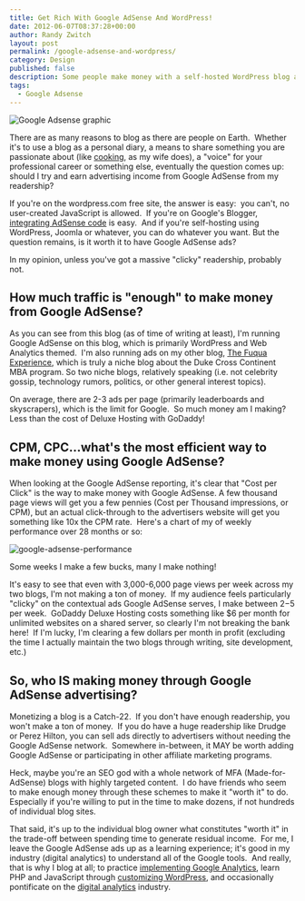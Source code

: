 ```yaml
---
title: Get Rich With Google AdSense And WordPress!
date: 2012-06-07T08:37:28+00:00
author: Randy Zwitch
layout: post
permalink: /google-adsense-and-wordpress/
category: Design
published: false
description: Some people make money with a self-hosted WordPress blog and Google Adsense. Here's how to find out if you'll be one of them.
tags:
  - Google Adsense
---
```

![Google Adsense graphic](/wp-content/uploads/2012/06/google-adsense-wordpress-300x240.png)

There are as many reasons to blog as there are people on Earth.  Whether it's to use a blog as a personal diary, a means to share something you are passionate about (like <a title="Food blog" href="http://zwitchen.com/" target="_blank">cooking</a>, as my wife does), a "voice" for your professional career or something else, eventually the question comes up:  should I try and earn advertising income from Google AdSense from my readership?

If you're on the wordpress.com free site, the answer is easy:  you can't, no user-created JavaScript is allowed.  If you're on Google's Blogger, <a title="Blogger and Google AdSense" href="http://support.google.com/blogger/bin/answer.py?hl=en&answer=42534" target="_blank">integrating AdSense code</a> is easy.  And if you're self-hosting using WordPress, Joomla or whatever, you can do whatever you want. But the question remains, is it worth it to have Google AdSense ads?

In my opinion, unless you've got a massive "clicky" readership, probably not.

## How much traffic is "enough" to make money from Google AdSense?

As you can see from this blog (as of time of writing at least), I'm running Google AdSense on this blog, which is primarily WordPress and Web Analytics themed.  I'm also running ads on my other blog, <a title="The Fuqua Experience" href="http://the-fuqua-experience.com" target="_blank">The Fuqua Experience</a>, which is truly a niche blog about the Duke Cross Continent MBA program. So two niche blogs, relatively speaking (i.e. not celebrity gossip, technology rumors, politics, or other general interest topics).

On average, there are 2-3 ads per page (primarily leaderboards and skyscrapers), which is the limit for Google.  So much money am I making?  Less than the cost of Deluxe Hosting with GoDaddy!

## CPM, CPC...what's the most efficient way to make money using Google AdSense?

When looking at the Google AdSense reporting, it's clear that "Cost per Click" is the way to make money with Google AdSense. A few thousand page views will get you a few pennies (Cost per Thousand impressions, or CPM), but an actual click-through to the advertisers website will get you something like 10x the CPM rate.  Here's a chart of my of weekly performance over 28 months or so:

![google-adsense-performance](/wp-content/uploads/2012/06/google-adsense-performance.png)

<p class="wp-caption-text">
Some weeks I make a few bucks, many I make nothing!
</p>

It's easy to see that even with 3,000-6,000 page views per week across my two blogs, I'm not making a ton of money.  If my audience feels particularly "clicky" on the contextual ads Google AdSense serves, I make between $2-$5 per week.  GoDaddy Deluxe Hosting costs something like $6 per month for unlimited websites on a shared server, so clearly I'm not breaking the bank here!  If I'm lucky, I'm clearing a few dollars per month in profit (excluding the time I actually maintain the two blogs through writing, site development, etc.)

## So, who IS making money through Google AdSense advertising?

Monetizing a blog is a Catch-22.  If you don't have enough readership, you won't make a ton of money.  If you do have a huge readership like Drudge or Perez Hilton, you can sell ads directly to advertisers without needing the Google AdSense network.  Somewhere in-between, it MAY be worth adding Google AdSense or participating in other affiliate marketing programs.

Heck, maybe you're an SEO god with a whole network of MFA (Made-for-AdSense) blogs with highly targeted content.  I do have friends who seem to make enough money through these schemes to make it "worth it" to do.  Especially if you're willing to put in the time to make dozens, if not hundreds of individual blog sites.

That said, it's up to the individual blog owner what constitutes "worth it" in the trade-off between spending time to generate residual income.  For me, I leave the Google AdSense ads up as a learning experience; it's good in my industry (digital analytics) to understand all of the Google tools.  And really, that is why I blog at all; to practice <a title="Google Analytics tutorials" href="http://randyzwitch.com/tags/#google_analytics" target="_blank">implementing Google Analytics</a>, learn PHP and JavaScript through <a title="WordPress tutorials" href="http://randyzwitch.com/category/wordpress-tutorials/" target="_blank">customizing WordPress</a>, and occasionally pontificate on the <a title="Digital Analytics" href="http://randyzwitch.com/category/web-analytics/" target="_blank">digital analytics</a> industry.
